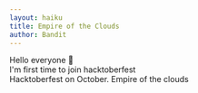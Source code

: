 ```yaml
---
layout: haiku
title: Empire of the Clouds
author: Bandit
---
```


Hello everyone 👋<br>
I'm first time to join hacktoberfest<br>
Hacktoberfest on October. Empire of the clouds<br>
